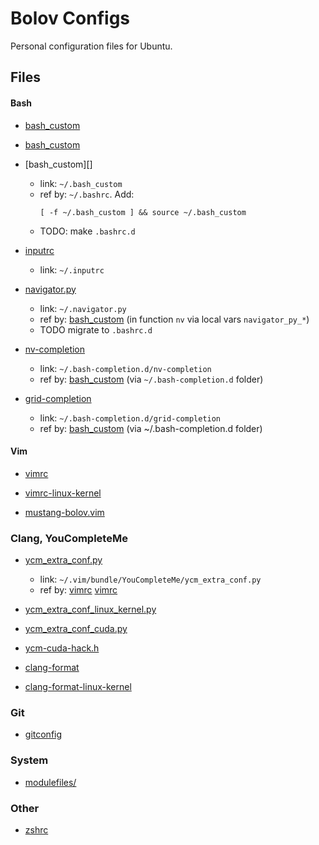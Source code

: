 # Bolov Configs

Personal configuration files for Ubuntu.

## Files

#### Bash

- [bash_custom](bash_custom)
- [bash_custom]()
- [bash_custom][]
  - link: `~/.bash_custom`
  - ref by: `~/.bashrc`. Add:
    ````
    [ -f ~/.bash_custom ] && source ~/.bash_custom
    ````
  - TODO: make `.bashrc.d`

- [inputrc](inputrc)
  - link: `~/.inputrc`

- [navigator.py](navigator.py)
  - link: `~/.navigator.py`
  - ref by: [bash_custom](bash_custom)
    (in function `nv` via local vars `navigator_py_*`)
  - TODO migrate to `.bashrc.d`

- [nv-completion](nv-completion)
  - link: `~/.bash-completion.d/nv-completion`
  - ref by: [bash_custom](bash_custom) (via `~/.bash-completion.d` folder)

- [grid-completion](grid-completion)
  - link: `~/.bash-completion.d/grid-completion`
  - ref by: [bash_custom](bash_custom) (via ~/.bash-completion.d folder)

#### Vim

- [vimrc](vimrc)

- [vimrc-linux-kernel](vimrc-linux-kernel)

- [mustang-bolov.vim](mustang-bolov.vim)

### Clang, YouCompleteMe

- [ycm_extra_conf.py](ycm_extra_conf.py)
  - link: `~/.vim/bundle/YouCompleteMe/ycm_extra_conf.py`
  - ref by: [vimrc](vimrc) [vimrc](vimrc)

- [ycm_extra_conf_linux_kernel.py](ycm_extra_conf_linux_kernel.py)

- [ycm_extra_conf_cuda.py](ycm_extra_conf_cuda.py)

- [ycm-cuda-hack.h](ycm-cuda-hack.h)

- [clang-format](clang-format)

- [clang-format-linux-kernel](clang-format-linux-kernel)

### Git

- [gitconfig](gitconfig)

### System

- [modulefiles/](modulefiles/)

### Other

- [zshrc](zshrc)

